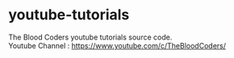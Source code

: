 # youtube-tutorials
The Blood Coders youtube tutorials source code.
<br>
Youtube Channel : https://www.youtube.com/c/TheBloodCoders/
